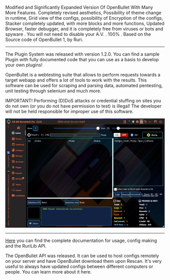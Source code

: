 Modified and Significantly Expanded Version Of OpenBullet With Many More Features. Completely revised aesthetics, Possibility of theme change in runtime, Grid view of the configs, possibility of Encryption of the configs, Stacker completely updated, with more blocks and more functions, Updated Browser, faster debugger, and it is completely free from viruses or bots and spyware . You will not need to disable your A.V. . 100% . Based on the Source code of OpenBullet 1, by Ruri.
_______________________________________________________
The Plugin System was released with version 1.2.0. You can find a sample Plugin with fully documented code that you can use as a basis to develop your own plugins!

OpenBullet is a webtesting suite that allows to perform requests towards a target webapp and offers a lot of tools to work with the results. This software can be used for scraping and parsing data, automated pentesting, unit testing through selenium and much more.

IMPORTANT! Performing (D)DoS attacks or credential stuffing on sites you do not own (or you do not have permission to test) is illegal! The developer will not be held responsible for improper use of this software.

![image](https://github.com/ObM2/ObM2Pro/blob/main/screenshot_20230707_071034.jpg)

__________________________________

[Here](https://obm2.github.io/obm2/) you can find the complete documentation for usage, config making and the RuriLib API.

The OpenBullet API was released. It can be used to host configs remotely on your server and have OpenBullet download them upon Rescan. It's very useful to always have updated configs between different computers or people. You can learn more about it here.
